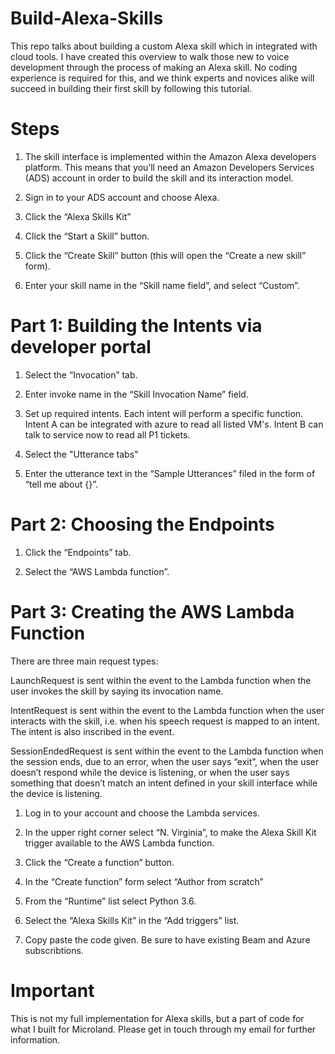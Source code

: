 # Build-Alexa-Skills
This repo talks about building a custom Alexa skill which in integrated with cloud tools.
I have created this overview to walk those new to voice development through the process of making an Alexa skill. No coding experience is required for this, and we think experts and novices alike will succeed in building their first skill by following this tutorial.

# Steps
1) The skill interface is implemented within the Amazon Alexa developers platform. This means that you’ll need an Amazon Developers Services (ADS) account in order to build the skill and its interaction model.

2) Sign in to your ADS account and choose Alexa.

3) Click the “Alexa Skills Kit”

4) Click the “Start a Skill” button.

5) Click the “Create Skill” button (this will open the “Create a new skill” form).

6) Enter your skill name in the “Skill name field”, and select “Custom”.

# Part 1: Building the Intents via developer portal

1) Select the “Invocation” tab.

2) Enter invoke name in the “Skill Invocation Name” field.

3) Set up required intents. Each intent will perform a specific function. Intent A can be integrated with azure to read all listed VM's.
Intent B can talk to service now to read all P1 tickets.

4) Select the "Utterance tabs"

5) Enter the utterance text in the “Sample Utterances” filed in the form of “tell me about {}”.

# Part 2: Choosing the Endpoints

1) Click the “Endpoints” tab.

2) Select the “AWS Lambda function”.

# Part 3: Creating the AWS Lambda Function

There are three main request types:

LaunchRequest is sent within the event to the Lambda function when the user invokes the skill by saying its invocation name.

IntentRequest is sent within the event to the Lambda function when the user interacts with the skill, i.e. when his speech request is mapped to an intent. The intent is also inscribed in the event.

SessionEndedRequest is sent within the event to the Lambda function when the session ends, due to an error, when the user says “exit”, when the user doesn’t respond while the device is listening, or when the user says something that doesn’t match an intent defined in your skill interface while the device is listening.

1) Log in to your account and choose the Lambda services.

2) In the upper right corner select “N. Virginia”, to make the Alexa Skill Kit trigger available to the AWS Lambda function.

3) Click the “Create a function” button.

4) In the “Create function” form select “Author from scratch”

5) From the “Runtime” list select Python 3.6.

6) Select the “Alexa Skills Kit” in the “Add triggers” list.

7) Copy paste the code given. Be sure to have existing Beam and Azure subscribtions.

# Important

This is not my full implementation for Alexa skills, but a part of code for what I built for Microland. Please get in touch through my email for further information.


